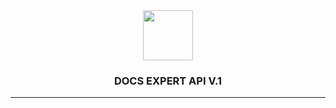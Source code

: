 <div align='center'>
   <img width=80px src='https://github.com/ismailsamudra/api-docs-expert2024/assets/67509798/145cb1aa-e574-434e-901b-ac30d43105e8'>
 <h3>
     DOCS EXPERT API V.1
 </h3>
</div>

<hr>
